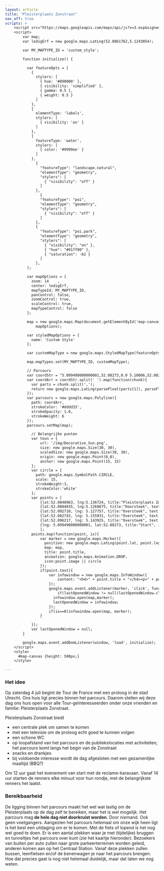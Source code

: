 ```yaml
---
layout: article
title: "Pleisterplaats Zonstraat"
nav_off: true
scripts: >
    <script src="https://maps.googleapis.com/maps/api/js?v=3.exp&signed_in=true"></script>
    <script>
        var map;
        var ledigErf = new google.maps.LatLng(52.0861762,5.1243054);

        var MY_MAPTYPE_ID = 'custom_style';

        function initialize() {

          var featureOpts = [
            {
              stylers: [
                { hue: '#890000' },
                { visibility: 'simplified' },
                { gamma: 0.5 },
                { weight: 0.5 }
              ]
            },
            {
              elementType: 'labels',
              stylers: [
                { visibility: 'on' }
              ]
            },
            {
              featureType: 'water',
              stylers: [
                { color: '#9999ee' }
              ]
            },
              {
                "featureType": "landscape.natural",
                "elementType": "geometry",
                "stylers": [
                  { "visibility": "off" }
                ]
              },
                {
                "featureType": "poi",
                "elementType": "geometry",
                "stylers": [
                  { "visibility": "off" }
                ]
              },
              {
                "featureType": "poi.park",
                "elementType": "geometry",
                "stylers": [
                  { "visibility": "on" },
                  { "hue": "#91ff00" },
                  { "saturation": -62 }
                ]
              },
          ];

          var mapOptions = {
            zoom: 14    ,
            center: ledigErf,
            mapTypeId: MY_MAPTYPE_ID,
            panControl: false,
            zoomControl: true,
            scaleControl: true,
            mapTypeControl: false
          };

          map = new google.maps.Map(document.getElementById('map-canvas'),
              mapOptions);

          var styledMapOptions = {
            name: 'Custom Style'
          };

          var customMapType = new google.maps.StyledMapType(featureOpts, styledMapOptions);

          map.mapTypes.set(MY_MAPTYPE_ID, customMapType);

          // Parcours
          var coordStr = "5.099490000000001,52.08273,0.0 5.10006,52.08214,0.0 5.10069,52.08151,0.0 5.100730000000001,52.08141,0.0 5.10108,52.08106,0.0 5.10143,52.08068,0.0 5.101770000000001,52.08029,0.0 5.10195,52.08009,0.0 5.10214,52.07992,0.0 5.10225,52.07988,0.0 5.10234,52.07986,0.0 5.10254,52.07974,0.0 5.10259,52.07969,0.0 5.10262,52.07965,0.0 5.10264,52.07959,0.0 5.10264,52.07951,0.0 5.10267,52.07945,0.0 5.10278,52.07933,0.0 5.10299,52.07912,0.0 5.10319,52.07892,0.0 5.10326,52.07886,0.0 5.10362,52.07849,0.0 5.10369,52.0784,0.0 5.10384,52.07824000000001,0.0 5.10395,52.07809,0.0 5.10404,52.07796,0.0 5.104250000000001,52.07762,0.0 5.104310000000001,52.07763,0.0 5.10438,52.07763,0.0 5.1044,52.07764,0.0 5.10445,52.07764,0.0 5.104510000000001,52.07763,0.0 5.104570000000001,52.07761,0.0 5.1046,52.07758,0.0 5.10531,52.07687,0.0 5.10541,52.0768,0.0 5.10546,52.07677,0.0 5.10553,52.07676,0.0 5.10551,52.07654,0.0 5.105550000000001,52.07641,0.0 5.10585,52.07648,0.0 5.10664,52.07657,0.0 5.10753,52.07668,0.0 5.108350000000001,52.07679,0.0 5.10863,52.07687,0.0 5.10871,52.07688,0.0 5.10879,52.07689,0.0 5.10908,52.07693,0.0 5.10918,52.07694000000001,0.0 5.10944,52.07698,0.0 5.10974,52.07701,0.0 5.10979,52.07702,0.0 5.10984,52.07703,0.0 5.10989,52.07703,0.0 5.11019,52.077070000000006,0.0 5.11215,52.07731,0.0 5.11228,52.07732,0.0 5.112520000000001,52.07734,0.0 5.11327,52.07741,0.0 5.11388,52.07749,0.0 5.11403,52.07751,0.0 5.11407,52.07752,0.0 5.1142,52.07753,0.0 5.11435,52.07755,0.0 5.11443,52.07757,0.0 5.1145,52.07759000000001,0.0 5.11493,52.07773,0.0 5.11511,52.07782,0.0 5.11524,52.0779,0.0 5.1153200000000005,52.07799,0.0 5.11541,52.07808,0.0 5.116300000000001,52.07841,0.0 5.11719,52.07874,0.0 5.11809,52.07907,0.0 5.11851,52.07922,0.0 5.11868,52.07925,0.0 5.11883,52.07924,0.0 5.11907,52.079150000000006,0.0 5.1193,52.07906,0.0 5.11952,52.07898,0.0 5.11966,52.07892,0.0 5.11981,52.07886,0.0 5.11995,52.0788,0.0 5.12009,52.07875,0.0 5.12016,52.07882,0.0 5.12019,52.07885,0.0 5.12022,52.07888,0.0 5.12029,52.07894,0.0 5.12035,52.079,0.0 5.12047,52.07912,0.0 5.12059,52.07923,0.0 5.12082,52.07944,0.0 5.12087,52.07948,0.0 5.12091,52.07952,0.0 5.12096,52.07957,0.0 5.12101,52.07962,0.0 5.12109,52.07968,0.0 5.12116,52.07973,0.0 5.12123,52.07977,0.0 5.12126,52.07979,0.0 5.12176,52.08024,0.0 5.12183,52.0803,0.0 5.12186,52.08033,0.0 5.12195,52.08042,0.0 5.12202,52.08047,0.0 5.12214,52.08054,0.0 5.12252,52.0807,0.0 5.12308,52.08092,0.0 5.12313,52.08094,0.0 5.12318,52.08095,0.0 5.12324,52.08096,0.0 5.12329,52.08097000000001,0.0 5.12335,52.08097000000001,0.0 5.1234,52.08097000000001,0.0 5.12362,52.08095,0.0 5.12377,52.08093,0.0 5.12387,52.08092,0.0 5.12394,52.08091,0.0 5.123990000000001,52.08092,0.0 5.12406,52.08094,0.0 5.12408,52.08096,0.0 5.12431,52.08118,0.0 5.12434,52.0812,0.0 5.12435,52.08121,0.0 5.12437,52.08122,0.0 5.12441,52.08122,0.0 5.12446,52.081230000000005,0.0 5.12453,52.08122,0.0 5.12464,52.08119,0.0 5.12484,52.08114,0.0 5.12489,52.08113,0.0 5.12506,52.08108,0.0 5.12514,52.08107,0.0 5.12524,52.08107,0.0 5.12532,52.08107,0.0 5.12551,52.08111,0.0 5.12556,52.08112,0.0 5.12563,52.08112,0.0 5.12577,52.081100000000006,0.0 5.12582,52.08116,0.0 5.12593,52.08125,0.0 5.12602,52.08135,0.0 5.12611,52.08146,0.0 5.126210000000001,52.0816,0.0 5.12646,52.08206,0.0 5.12689,52.08283000000001,0.0 5.12695,52.08289,0.0 5.12756,52.08354,0.0 5.127710000000001,52.08367,0.0 5.12792,52.08387,0.0 5.12825,52.08413000000001,0.0 5.12832,52.08419,0.0 5.12848,52.08429,0.0 5.12993,52.08506,0.0 5.13,52.08511,0.0 5.13006,52.08515,0.0 5.13011,52.08521,0.0 5.13014,52.08528,0.0 5.13016,52.08535,0.0 5.13017,52.08543000000001,0.0 5.13017,52.08551,0.0 5.13004,52.08562,0.0 5.12964,52.08613,0.0 5.12951,52.08632,0.0 5.12936,52.08666,0.0 5.12925,52.08697,0.0 5.12913,52.08729,0.0 5.12903,52.08759,0.0 5.12893,52.08788,0.0 5.1289,52.08794,0.0 5.1289,52.08797,0.0 5.1289,52.08801,0.0 5.12891,52.08808,0.0 5.12896,52.08818,0.0 5.12914,52.08844,0.0 5.12917,52.08848,0.0 5.1292,52.08853,0.0 5.12929,52.08861,0.0 5.12938,52.08868,0.0 5.12948,52.088770000000004,0.0 5.12958,52.08886,0.0 5.12989,52.08915,0.0 5.1302,52.08944,0.0 5.12944,52.08976,0.0 5.12868,52.09009,0.0 5.12859,52.09016,0.0 5.128490000000001,52.09023,0.0 5.12837,52.0903,0.0 5.12824,52.09038,0.0 5.12815,52.090500000000006,0.0 5.12806,52.09062,0.0 5.12794,52.09083,0.0 5.12787,52.09098,0.0 5.12783,52.09103,0.0 5.127710000000001,52.09139,0.0 5.1276,52.09174,0.0 5.12753,52.09196,0.0 5.12743,52.09223,0.0 5.12744,52.09228,0.0 5.12743,52.09232000000001,0.0 5.12743,52.09235,0.0 5.12744,52.09239,0.0 5.12745,52.09243,0.0 5.12749,52.09247,0.0 5.12753,52.09251,0.0 5.12764,52.0926,0.0 5.12775,52.09268,0.0 5.12788,52.09276,0.0 5.12798,52.09284000000001,0.0 5.12859,52.0933,0.0 5.12869,52.09336,0.0 5.12871,52.09338,0.0 5.12872,52.09340000000001,0.0 5.12876,52.09348,0.0 5.1289,52.09351,0.0 5.12904,52.09355,0.0 5.12919,52.09364,0.0 5.12934,52.09373,0.0 5.12964,52.09393,0.0 5.12978,52.09403,0.0 5.12994,52.09414,0.0 5.13018,52.09433,0.0 5.1304,52.09452,0.0 5.13047,52.09457,0.0 5.13053,52.09462,0.0 5.13058,52.09467,0.0 5.13063,52.09472,0.0 5.13067,52.094750000000005,0.0 5.1307,52.09479,0.0 5.13073,52.09482,0.0 5.13075,52.09485,0.0 5.13079,52.09491,0.0 5.1308,52.09498,0.0 5.13081,52.09507,0.0 5.13082,52.09521,0.0 5.1308300000000004,52.09523,0.0 5.13084,52.09525,0.0 5.13085,52.09529,0.0 5.13087,52.095310000000005,0.0 5.13092,52.09533,0.0 5.13099,52.09535000000001,0.0 5.13108,52.09538,0.0 5.13114,52.09539,0.0 5.13121,52.0954,0.0 5.13145,52.09541,0.0 5.13169,52.09543,0.0 5.13227,52.09545,0.0 5.13285,52.09547,0.0 5.13334,52.09549,0.0 5.13383,52.09551,0.0 5.13421,52.095530000000004,0.0 5.1346,52.09554,0.0 5.13503,52.09557000000001,0.0 5.135460000000001,52.09559,0.0 5.13621,52.09562,0.0 5.13697,52.09566,0.0 5.13721,52.09567,0.0 5.13745,52.09569,0.0 5.138000000000001,52.09569,0.0 5.13854,52.09569,0.0 5.13895,52.09567,0.0 5.139,52.09567,0.0 5.13907,52.09567,0.0 5.13915,52.09566,0.0 5.13917,52.09566,0.0 5.13938,52.09565,0.0 5.140020000000001,52.09562,0.0 5.14073,52.0956,0.0 5.14114,52.09559,0.0 5.14133,52.09562,0.0 5.14133,52.09569,0.0 5.14133,52.09575,0.0 5.14249,52.09606,0.0 5.14301,52.09619,0.0 5.14323,52.09625,0.0 5.14338,52.09628,0.0 5.14383,52.09638,0.0 5.14386,52.0963,0.0 5.14392,52.0962,0.0 5.14401,52.0961,0.0 5.14409,52.09603,0.0 5.14425,52.0959,0.0 5.14428,52.09587,0.0 5.14443,52.09574,0.0 5.1445,52.09567,0.0 5.14455,52.09557000000001,0.0 5.1451,52.09433,0.0 5.14512,52.0943,0.0 5.14513,52.09425,0.0 5.14573,52.09282,0.0 5.1459,52.0924,0.0 5.14601,52.092150000000004,0.0 5.14609,52.09201,0.0 5.14617,52.09191,0.0 5.14633,52.09179,0.0 5.14646,52.09173,0.0 5.14664,52.09166,0.0 5.14685,52.09161,0.0 5.14705,52.09158,0.0 5.1472,52.09157,0.0 5.14735,52.09157,0.0 5.1475100000000005,52.09159,0.0 5.14766,52.09162,0.0 5.14839,52.091800000000006,0.0 5.149470000000001,52.09207,0.0 5.14978,52.092150000000004,0.0 5.1507700000000005,52.09241,0.0 5.15136,52.09254,0.0 5.15146,52.09256,0.0 5.15161,52.092580000000005,0.0 5.15173,52.092580000000005,0.0 5.15185,52.092580000000005,0.0 5.15207,52.09256,0.0 5.1523,52.09253,0.0 5.15243,52.0925,0.0 5.15269,52.09241,0.0 5.152860000000001,52.09234,0.0 5.15296,52.09227,0.0 5.15308,52.09219000000001,0.0 5.1532,52.09207,0.0 5.15332,52.09187,0.0 5.15362,52.09142,0.0 5.1538,52.09112,0.0 5.15402,52.09077,0.0 5.15412,52.09062,0.0 5.15432,52.09031,0.0 5.15461,52.08988,0.0 5.15498,52.08938,0.0 5.155140000000001,52.08922,0.0 5.1553,52.08908,0.0 5.15549,52.08895,0.0 5.1559,52.08872,0.0 5.15694,52.08819,0.0 5.1573,52.08801,0.0 5.15796,52.08765,0.0 5.15868,52.08728,0.0 5.15954,52.08683,0.0 5.15964,52.08678,0.0 5.15972,52.08674,0.0 5.15991,52.08667,0.0 5.16023,52.08655,0.0 5.16053,52.08647,0.0 5.1607,52.08643000000001,0.0 5.1608,52.08641,0.0 5.16089,52.0864,0.0 5.16111,52.0864,0.0 5.1617,52.0864,0.0 5.16203,52.0864,0.0 5.16229,52.0864,0.0 5.1623,52.0864,0.0 5.16249,52.0864,0.0 5.16282,52.0864,0.0 5.16303,52.0864,0.0 5.16319,52.08641,0.0 5.16334,52.08642,0.0 5.16351,52.08642,0.0 5.16367,52.08642,0.0 5.16367,52.08634000000001,0.0 5.16368,52.08621000000001,0.0 5.16363,52.08621000000001,0.0 5.16358,52.08621000000001,0.0 5.16358,52.08527,0.0 5.16357,52.08432,0.0 5.16357,52.08427,0.0 5.16357,52.08423,0.0 5.16352,52.08423,0.0 5.16347,52.08423,0.0 5.16338,52.08424,0.0 5.16329,52.08424,0.0 5.16297,52.08424,0.0 5.16262,52.08426000000001,0.0 5.16252,52.08425,0.0 5.16226,52.08425,0.0 5.16206,52.08425,0.0 5.16183,52.08424,0.0 5.16177,52.08424,0.0 5.16162,52.08426000000001,0.0 5.16137,52.0843,0.0 5.16131,52.08433,0.0 5.16126,52.08434,0.0 5.16113,52.08438,0.0 5.16097,52.08441,0.0 5.16085,52.08443,0.0 5.16072,52.08445,0.0 5.16059,52.08446,0.0 5.16041,52.08445,0.0 5.15973,52.08437,0.0 5.158920000000001,52.08428,0.0 5.15862,52.08421,0.0 5.15831,52.0841,0.0 5.15808,52.08399,0.0 5.15603,52.08278,0.0 5.15565,52.08255,0.0 5.155140000000001,52.08225,0.0 5.15478,52.08204,0.0 5.15325,52.08115,0.0 5.15256,52.08079,0.0 5.15169,52.08033,0.0 5.14966,52.07934,0.0 5.14957,52.07933,0.0 5.14926,52.07919,0.0 5.14916,52.07916,0.0 5.14906,52.07912,0.0 5.1490100000000005,52.07911,0.0 5.14894,52.0791,0.0 5.14886,52.07911,0.0 5.14878,52.07913,0.0 5.148750000000001,52.07914,0.0 5.14853,52.0792,0.0 5.14808,52.0793,0.0 5.14776,52.07938,0.0 5.14684,52.07963,0.0 5.14682,52.07963,0.0 5.14655,52.0797,0.0 5.14602,52.07982,0.0 5.14589,52.07985,0.0 5.14586,52.07985,0.0 5.14577,52.07987,0.0 5.14568,52.07988,0.0 5.14562,52.07988,0.0 5.14534,52.07989,0.0 5.14505,52.07989,0.0 5.1447,52.07984,0.0 5.14443,52.07978,0.0 5.14424,52.07971,0.0 5.14382,52.07959,0.0 5.143670000000001,52.07958,0.0 5.14361,52.07958,0.0 5.14353,52.07958,0.0 5.14347,52.07958,0.0 5.1433,52.07958,0.0 5.14309,52.07962,0.0 5.14297,52.07964,0.0 5.14296,52.07964,0.0 5.14269,52.07968,0.0 5.14251,52.07973,0.0 5.1424,52.07977,0.0 5.14226,52.07981,0.0 5.14217,52.07982,0.0 5.14209,52.07983,0.0 5.14198,52.07984,0.0 5.1419,52.07984,0.0 5.1418,52.07984,0.0 5.14165,52.07983,0.0 5.14151,52.07982,0.0 5.14144,52.07982,0.0 5.14137,52.07982,0.0 5.14131,52.07982,0.0 5.14125,52.07982,0.0 5.14008,52.07976,0.0 5.14001,52.07976,0.0 5.1398,52.07974,0.0 5.13969,52.07974,0.0 5.139500000000001,52.07969,0.0 5.13932,52.07968,0.0 5.13914,52.07967000000001,0.0 5.13871,52.07964,0.0 5.13829,52.07962,0.0 5.13816,52.07965,0.0 5.13772,52.07962,0.0 5.13753,52.07961,0.0 5.13734,52.0796,0.0 5.13713,52.07958,0.0 5.13692,52.07957,0.0 5.13673,52.07955,0.0 5.13653,52.07952,0.0 5.136240000000001,52.0795,0.0 5.13545,52.07943,0.0 5.13528,52.07941,0.0 5.13438,52.07934,0.0 5.13434,52.07933,0.0 5.1343,52.07933,0.0 5.13407,52.0793,0.0 5.13384,52.079280000000004,0.0 5.1326,52.07914,0.0 5.13228,52.07912,0.0 5.13189,52.07912,0.0 5.1317,52.079150000000006,0.0 5.13155,52.07916,0.0 5.13131,52.07921,0.0 5.13081,52.07935,0.0 5.13048,52.07945,0.0 5.12985,52.07966,0.0 5.128490000000001,52.08013,0.0 5.12837,52.08018,0.0 5.12826,52.08024,0.0 5.12806,52.0804,0.0 5.12795,52.08051,0.0 5.12787,52.080580000000005,0.0 5.12779,52.08064,0.0 5.12755,52.08076,0.0 5.127510000000001,52.08078,0.0 5.12746,52.08073,0.0 5.1272,52.08053,0.0 5.12717,52.08051,0.0 5.12716,52.0805,0.0 5.12714,52.08049,0.0 5.12712,52.08048,0.0 5.12707,52.080450000000006,0.0 5.12702,52.08042,0.0 5.12693,52.08038,0.0 5.12691,52.08037,0.0 5.1268,52.08032000000001,0.0 5.12668,52.08026,0.0 5.12665,52.08023,0.0 5.12652,52.08008,0.0 5.12644,52.08,0.0 5.12636,52.07992,0.0 5.12629,52.0799,0.0 5.12623,52.07988,0.0 5.1256,52.07944,0.0 5.12538,52.07929,0.0 5.125230000000001,52.07919,0.0 5.12511,52.0791,0.0 5.12476,52.07873,0.0 5.12474,52.07868,0.0 5.12473,52.07863,0.0 5.12452,52.07841,0.0 5.12439,52.07827,0.0 5.1242,52.078070000000004,0.0 5.12406,52.07792,0.0 5.12391,52.07775,0.0 5.12376,52.07757,0.0 5.12372,52.07753,0.0 5.12369,52.07748,0.0 5.12359,52.07752,0.0 5.12331,52.07761,0.0 5.12309,52.07769,0.0 5.12287,52.07777,0.0 5.12266,52.07783,0.0 5.12244,52.07789,0.0 5.12189,52.078070000000004,0.0 5.12161,52.07817,0.0 5.12101,52.07839,0.0 5.12041,52.07862,0.0 5.12025,52.07868,0.0 5.12009,52.07875,0.0 5.11995,52.0788,0.0 5.11981,52.07886,0.0 5.11966,52.07892,0.0 5.11952,52.07898,0.0 5.1193,52.07906,0.0 5.11907,52.079150000000006,0.0 5.11883,52.07924,0.0 5.11868,52.07925,0.0 5.11851,52.07922,0.0 5.11809,52.07907,0.0 5.11719,52.07874,0.0 5.116300000000001,52.07841,0.0 5.11541,52.07808,0.0 5.1153200000000005,52.07799,0.0 5.11524,52.0779,0.0 5.11511,52.07782,0.0 5.11493,52.07773,0.0 5.1145,52.07759000000001,0.0 5.11443,52.07757,0.0 5.11435,52.07755,0.0 5.1142,52.07753,0.0 5.11407,52.07752,0.0 5.11403,52.07751,0.0 5.11388,52.07749,0.0 5.11327,52.07741,0.0 5.112520000000001,52.07734,0.0 5.11228,52.07732,0.0 5.11215,52.07731,0.0 5.11019,52.077070000000006,0.0 5.10989,52.07703,0.0 5.10984,52.07703,0.0 5.10979,52.07702,0.0 5.10974,52.07701,0.0 5.10944,52.07698,0.0 5.10918,52.07694000000001,0.0 5.10908,52.07693,0.0 5.10879,52.07689,0.0 5.10871,52.07688,0.0 5.10863,52.07687,0.0 5.108350000000001,52.07687,0.0 5.10662,52.07666,0.0 5.10621,52.07661,0.0 5.105810000000001,52.07656,0.0 5.10566,52.07655,0.0 5.10551,52.07654,0.0 5.10553,52.07676,0.0 5.10546,52.07677,0.0 5.10541,52.0768,0.0 5.10531,52.07687,0.0 5.1046,52.07758,0.0 5.104570000000001,52.07761,0.0 5.104510000000001,52.07763,0.0 5.10445,52.07764,0.0 5.1044,52.07764,0.0 5.10438,52.07763,0.0 5.104310000000001,52.07763,0.0 5.104250000000001,52.07762,0.0 5.10404,52.07796,0.0 5.10395,52.07809,0.0 5.10384,52.07824000000001,0.0 5.10369,52.0784,0.0 5.10362,52.07849,0.0 5.10326,52.07886,0.0 5.10319,52.07892,0.0 5.10299,52.07912,0.0 5.10278,52.07933,0.0 5.10267,52.07945,0.0 5.10264,52.07951,0.0 5.10264,52.07959,0.0 5.10267,52.07964,0.0 5.10274,52.07972,0.0 5.102810000000001,52.07977,0.0 5.103070000000001,52.07997000000001,0.0 5.10324,52.08012,0.0 5.10366,52.08052,0.0 5.10408,52.08092,0.0 5.10418,52.08102,0.0 5.1046,52.08144,0.0 5.10481,52.08167,0.0 5.10506,52.08185,0.0 5.10531,52.08203,0.0 5.10541,52.0821,0.0 5.10549,52.08216,0.0 5.10585,52.08242,0.0 5.1063,52.08279,0.0 5.10649,52.08297,0.0 5.10679,52.08325,0.0 5.10682,52.08328,0.0 5.10755,52.08397,0.0 5.10798,52.08435000000001,0.0 5.10806,52.08442,0.0 5.10814,52.0845,0.0 5.1086,52.08488,0.0 5.10868,52.08491000000001,0.0 5.10876,52.08494,0.0 5.1088,52.08495,0.0 5.10883,52.08497,0.0 5.10894,52.08501,0.0 5.10881,52.08518,0.0 5.10867,52.08535,0.0 5.10845,52.0856,0.0 5.10821,52.08584,0.0 5.10817,52.08589,0.0 5.10813,52.08594,0.0 5.108090000000001,52.086,0.0 5.10794,52.08621000000001,0.0 5.1078,52.08638,0.0 5.10772,52.08646,0.0";
          var coordArr = coordStr.split(' ').map(function(chunk){
            var parts = chunk.split(',');
            return new google.maps.LatLng(parseFloat(parts[1]), parseFloat(parts[0]));
          });
          var parcours = new google.maps.Polyline({
            path: coordArr,
            strokeColor: '#dddd33',
            strokeOpacity: 1.0,
            strokeWeight: 6
          });
          parcours.setMap(map);

            // Belangrijke punten
            var teun = {
                url: '/img/Decorative_Sun.png',
                size: new google.maps.Size(30, 30),
                scaledSize: new google.maps.Size(30, 30),
                origin: new google.maps.Point(0,0),
                anchor: new google.maps.Point(15, 15)
            };
            var circle = {
              path: google.maps.SymbolPath.CIRCLE,
              scale: 15,
              strokeWeight:3,
              strokeColor:'white'
            };
            var points = [
                {lat:52.0848963, lng:5.136724, title:"Pleisterplaats Zonstraat", text:"  ", image:teun},
                {lat:52.0804035, lng:5.1269875, title:"Doorsteek", text:"Op deze plek kunnen voetgangers en fietsers het parcours doorkruisen via de fietserstunneltjes die hier aan beide zijden van het water zijn."},
                {lat:52.092710, lng: 5.127757, title:"Oversteek", text:"Er komt een loopbrug vanaf de Lucasbrug naar de Nachtegaalstraat. Daarmee kan je het parcours oversteken."},
                {lat:52.082743, lng: 5.155931, title:"Oversteek", text:"Hier komt een loopbrug waarmee je het parcours kan oversteken."},
                {lat:52.096217, lng: 5.143925, title:"Oversteek", text:"Met de auto kan je alleen hier het parcours doorkruisen. Met de fiets kan je hier nog wel onderdoor, maar NIET het parcours kruisen."},
                {lng: 5.099490000000001, lat:52.08273, title:"Start", image:{url:"https://cdn3.iconfinder.com/data/icons/transfers/100/239324-finish_flag_goal-128.png", scaledSize:new google.maps.Size(30,30)} }
                ];
            points.map(function(point, ix){
                var marker = new google.maps.Marker({
                  position: new google.maps.LatLng(point.lat, point.lng),
                  map: map,
                  title: point.title,
                  animation: google.maps.Animation.DROP,
                  icon:point.image || circle
                });
                if(point.text){
                    var infowindow = new google.maps.InfoWindow({
                        content: "<h4>" + point.title + "</h4><p>" + point.text + "</p>"
                    });
                    google.maps.event.addListener(marker, 'click', function() {
                        if(lastOpenedWindow != null)lastOpenedWindow.close();
                      infowindow.open(map,marker);
                      lastOpenedWindow = infowindow;
                    });
                    if(ix==0)infowindow.open(map, marker);
                }

            });
            var lastOpenedWindow = null;
        }

        google.maps.event.addDomListener(window, 'load', initialize);
    </script>
    <style>
      #map-canvas {height: 500px;}
    </style>

---
```

### Het idee
Op zaterdag 4 juli begint de Tour de France met een proloog in de stad Utrecht. Ons huis ligt precies binnen het parcours. Daarom stellen wij deze dag ons huis open voor alle Tour-geïnteresseerden onder onze vrienden en familie: Pleisterplaats Zonstraat.

Pleisterplaats Zonstraat biedt

- een centrale plek om samen te komen
- met een televisie om de proloog echt goed te kunnen volgen
- een schone WC
- op loopafstand van het parcours en de publiekslocaties met activiteiten; het parcours komt langs het begin van de Zonstraat
- snacks en drankjes
- bij voldoende interesse wordt de dag afgesloten met een gezamenlijke maaltijd (BBQ?)

Om 12 uur gaat het evenement van start met de reclame-karavaan. Vanaf 14 uur starten de renners elke minuut voor hun rondje, met de belangrijkste renners het laatst.

### Bereikbaarheid
De ligging binnen het parcours maakt het wel wat lastig om de Pleisterplaats op de dag zelf te bereiken, maar het is wel mogelijk. Het parcours mag **de hele dag niet doorkruist worden**. Door niemand. Ook geen voetgangers. Aangezien het parcours helemaal om onze wijk heen ligt is het best een uitdaging om er te komen. Met de fiets of lopend is het nog wel goed te doen. Er is een aantal plekken waar je met (tijdelijke) bruggen en tunneltjes het parcours over kunt (zie het kaartje hieronder). Bezoekers van buiten per auto zullen naar grote parkeerterreinen worden geleid, anderen komen aan op het Centraal Station. Vanaf deze plekken zullen bussen, leenfietsen en/of de benenwagen je naar het parcours brengen. Hoe dat precies gaat is nog niet helemaal duidelijk, maar dat laten we nog weten.



<div id="map-canvas"></div>